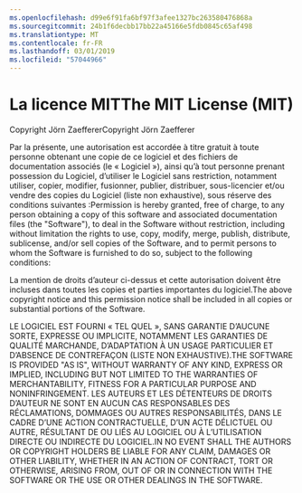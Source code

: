```yaml
---
ms.openlocfilehash: d99e6f91fa6bf97f3afee1327bc263580476868a
ms.sourcegitcommit: 24b1f6decbb17bb22a45166e5fdb0845c65af498
ms.translationtype: MT
ms.contentlocale: fr-FR
ms.lasthandoff: 03/01/2019
ms.locfileid: "57044966"
---
```

<a name="the-mit-license-mit"></a><span data-ttu-id="167ef-101">La licence MIT</span><span class="sxs-lookup"><span data-stu-id="167ef-101">The MIT License (MIT)</span></span>
=====================

<span data-ttu-id="167ef-102">Copyright Jörn Zaefferer</span><span class="sxs-lookup"><span data-stu-id="167ef-102">Copyright Jörn Zaefferer</span></span>

<span data-ttu-id="167ef-103">Par la présente, une autorisation est accordée à titre gratuit à toute personne obtenant une copie de ce logiciel et des fichiers de documentation associés (le « Logiciel »), ainsi qu’à tout personne prenant possession du Logiciel, d’utiliser le Logiciel sans restriction, notamment utiliser, copier, modifier, fusionner, publier, distribuer, sous-licencier et/ou vendre des copies du Logiciel (liste non exhaustive), sous réserve des conditions suivantes :</span><span class="sxs-lookup"><span data-stu-id="167ef-103">Permission is hereby granted, free of charge, to any person obtaining a copy of this software and associated documentation files (the "Software"), to deal in the Software without restriction, including without limitation the rights to use, copy, modify, merge, publish, distribute, sublicense, and/or sell copies of the Software, and to permit persons to whom the Software is furnished to do so, subject to the following conditions:</span></span>

<span data-ttu-id="167ef-104">La mention de droits d’auteur ci-dessus et cette autorisation doivent être incluses dans toutes les copies et parties importantes du logiciel.</span><span class="sxs-lookup"><span data-stu-id="167ef-104">The above copyright notice and this permission notice shall be included in all copies or substantial portions of the Software.</span></span>

<span data-ttu-id="167ef-105">LE LOGICIEL EST FOURNI « TEL QUEL », SANS GARANTIE D’AUCUNE SORTE, EXPRESSE OU IMPLICITE, NOTAMMENT LES GARANTIES DE QUALITÉ MARCHANDE, D’ADAPTATION À UN USAGE PARTICULIER ET D’ABSENCE DE CONTREFAÇON (LISTE NON EXHAUSTIVE).</span><span class="sxs-lookup"><span data-stu-id="167ef-105">THE SOFTWARE IS PROVIDED "AS IS", WITHOUT WARRANTY OF ANY KIND, EXPRESS OR IMPLIED, INCLUDING BUT NOT LIMITED TO THE WARRANTIES OF MERCHANTABILITY, FITNESS FOR A PARTICULAR PURPOSE AND NONINFRINGEMENT.</span></span> <span data-ttu-id="167ef-106">LES AUTEURS ET LES DÉTENTEURS DE DROITS D’AUTEUR NE SONT EN AUCUN CAS RESPONSABLES DES RÉCLAMATIONS, DOMMAGES OU AUTRES RESPONSABILITÉS, DANS LE CADRE D’UNE ACTION CONTRACTUELLE, D’UN ACTE DÉLICTUEL OU AUTRE, RÉSULTANT DE OU LIÉS AU LOGICIEL OU À L’UTILISATION DIRECTE OU INDIRECTE DU LOGICIEL.</span><span class="sxs-lookup"><span data-stu-id="167ef-106">IN NO EVENT SHALL THE AUTHORS OR COPYRIGHT HOLDERS BE LIABLE FOR ANY CLAIM, DAMAGES OR OTHER LIABILITY, WHETHER IN AN ACTION OF CONTRACT, TORT OR OTHERWISE, ARISING FROM, OUT OF OR IN CONNECTION WITH THE SOFTWARE OR THE USE OR OTHER DEALINGS IN THE SOFTWARE.</span></span>
